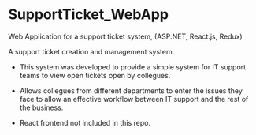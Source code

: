 # SupportTicket_WebApp
Web Application for a support ticket system, (ASP.NET, React.js, Redux)

A support ticket creation and management system.
- This system was developed to provide a simple system for IT support teams to view open tickets open by collegues.
- Allows collegues from different departments to enter the issues they face to allow an effective workflow between IT support and the rest of the business.

- React frontend not included in this repo.
